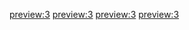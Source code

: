 [preview:3](blog/2013/09/13-days.md)
[preview:3](blog/2013/09/cookieclicker.md)
[preview:3](blog/2013/09/terribleday.md)
[preview:3](blog/2013/09/goodday.md)
